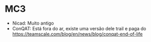# MC3

- Nicad: Muito antigo
- ConQAT: Está fora do ar, existe uma versão dele trail e paga do https://teamscale.com/blog/en/news/blog/conqat-end-of-life
